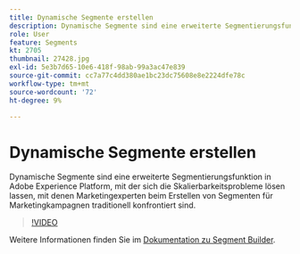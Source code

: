 ```yaml
---
title: Dynamische Segmente erstellen
description: Dynamische Segmente sind eine erweiterte Segmentierungsfunktion in Adobe Experience Platform, mit der sich die Skalierbarkeitsprobleme lösen lassen, mit denen Marketingexperten beim Erstellen von Segmenten für Marketingkampagnen traditionell konfrontiert sind.
role: User
feature: Segments
kt: 2705
thumbnail: 27428.jpg
exl-id: 5e3b7d65-10e6-418f-98ab-99a3ac47e839
source-git-commit: cc7a77c4dd380ae1bc23dc75608e8e2224dfe78c
workflow-type: tm+mt
source-wordcount: '72'
ht-degree: 9%

---
```


# Dynamische Segmente erstellen

Dynamische Segmente sind eine erweiterte Segmentierungsfunktion in Adobe Experience Platform, mit der sich die Skalierbarkeitsprobleme lösen lassen, mit denen Marketingexperten beim Erstellen von Segmenten für Marketingkampagnen traditionell konfrontiert sind.

>[!VIDEO](https://video.tv.adobe.com/v/27428?quality=12&learn=on)

Weitere Informationen finden Sie im [Dokumentation zu Segment Builder](https://experienceleague.adobe.com/docs/experience-platform/segmentation/ui/segment-builder.html?lang=de).
